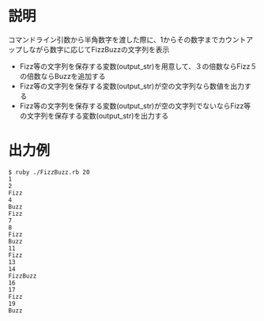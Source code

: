 # 説明
コマンドライン引数から半角数字を渡した際に、1からその数字までカウントアップしながら数字に応じてFizzBuzzの文字列を表示
* Fizz等の文字列を保存する変数(output_str)を用意して、３の倍数ならFizz５の倍数ならBuzzを追加する
* Fizz等の文字列を保存する変数(output_str)が空の文字列なら数値を出力する
* Fizz等の文字列を保存する変数(output_str)が空の文字列でないならFizz等の文字列を保存する変数(output_str)を出力する

# 出力例
```
$ ruby ./FizzBuzz.rb 20
1
2
Fizz
4
Buzz
Fizz
7
8
Fizz
Buzz
11
Fizz
13
14
FizzBuzz
16
17
Fizz
19
Buzz
```